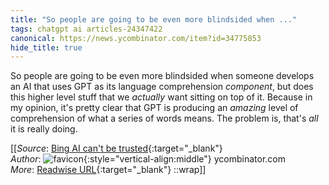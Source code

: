 ```yaml
---
title: "So people are going to be even more blindsided when ..."
tags: chatgpt ai articles-24347422
canonical: https://news.ycombinator.com/item?id=34775853
hide_title: true
---
```


So people are going to be even more blindsided when someone develops an AI that uses GPT as its language comprehension *component*, but does this higher level stuff that we *actually* want sitting on top of it. Because in my opinion, it's pretty clear that GPT is producing an *amazing* level of comprehension of what a series of words means. The problem is, that's *all* it is really doing.


[[_Source_: [Bing AI can't be trusted](https://news.ycombinator.com/item?id=34775853){:target="_blank"}<br>
_Author_: ![favicon](https://s2.googleusercontent.com/s2/favicons?domain=news.ycombinator.com){:style="vertical-align:middle"} ycombinator.com<br>
_More_: [Readwise URL](https://readwise.io/open/475475723){:target="_blank"}
::wrap]]